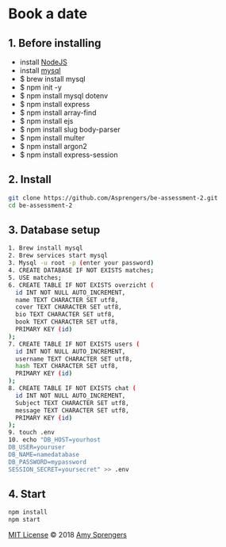 # Book a date

## 1. Before installing

* install [NodeJS](https://nodejs.org/en/download/)
* install [mysql](https://dev.mysql.com/)
* $ brew install mysql
* $ npm init -y
* $ npm install mysql dotenv
* $ npm install express
* $ npm install array-find
* $ npm install ejs
* $ npm install slug body-parser
* $ npm install multer
* $ npm install argon2
* $ npm install express-session

## 2. Install

``` bash
git clone https://github.com/Asprengers/be-assessment-2.git
cd be-assessment-2

```
## 3. Database setup

``` bash
1. Brew install mysql
2. Brew services start mysql
3. Mysql -u root -p (enter your password)
4. CREATE DATABASE IF NOT EXISTS matches;
5. USE matches;
6. CREATE TABLE IF NOT EXISTS overzicht (
  id INT NOT NULL AUTO_INCREMENT,
  name TEXT CHARACTER SET utf8,
  cover TEXT CHARACTER SET utf8,
  bio TEXT CHARACTER SET utf8,
  book TEXT CHARACTER SET utf8,
  PRIMARY KEY (id)
);
7. CREATE TABLE IF NOT EXISTS users (
  id INT NOT NULL AUTO_INCREMENT,
  username TEXT CHARACTER SET utf8,
  hash TEXT CHARACTER SET utf8,
  PRIMARY KEY (id)
);
8. CREATE TABLE IF NOT EXISTS chat (
  id INT NOT NULL AUTO_INCREMENT,
  Subject TEXT CHARACTER SET utf8,
  message TEXT CHARACTER SET utf8,
  PRIMARY KEY (id)
);
9. touch .env
10. echo "DB_HOST=yourhost
DB_USER=youruser
DB_NAME=namedatabase
DB_PASSWORD=mypassword
SESSION_SECRET=yoursecret" >> .env
```

## 4. Start
```bash
npm install
npm start
```
[MIT License](https://github.com/Asprengers/be-assessment-2/blob/master/licence.md)  © 2018 [Amy Sprengers](https://github.com/Asprengers)
